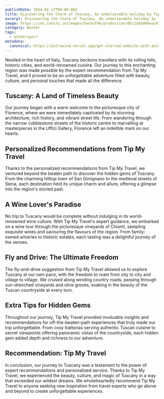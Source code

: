 ```yaml
---
publishDate: 2024-02-17T00:00:00Z
title: Discovering the Charm of Tuscany, An unbelievable holiday by Tip My Travel
excerpt: Discovering the Charm of Tuscany, An unbelievable holiday by Tip My Travel
image: https://cdn.sanity.io/images/5eo5uf46/production/05c2a9a9b6eac6179fe707eba1ecd41940870c3c-2880x2160.jpg?w=2000&fit=max&auto=format
category: Winter
tags:
  - wintersport
metadata:
  canonical: https://astrowind.vercel.app/get-started-website-with-astro-tailwind-css
---
```


Nestled in the heart of Italy, Tuscany beckons travellers with its rolling hills, historic cities, and world-renowned cuisine. Our journey to this enchanting region was made possible by the expert recommendation from Tip My Travel, and it proved to be an unforgettable adventure filled with beauty, culture, and personal touches that made all the difference.

## Tuscany: A Land of Timeless Beauty

Our journey began with a warm welcome to the picturesque city of Florence, where we were immediately captivated by its stunning architecture, rich history, and vibrant street life. From wandering through the narrow cobblestone streets of the historic centre to marvelling at masterpieces in the Uffizi Gallery, Florence left an indelible mark on our hearts.

## Personalized Recommendations from Tip My Travel

Thanks to the personalized recommendations from Tip My Travel, we ventured beyond the beaten path to discover the hidden gems of Tuscany. From the charming hilltop town of San Gimignano to the medieval streets of Siena, each destination held its unique charm and allure, offering a glimpse into the region's storied past.

## A Wine Lover's Paradise

No trip to Tuscany would be complete without indulging in its world-renowned wine culture. With Tip My Travel's expert guidance, we embarked on a wine tour through the picturesque vineyards of Chianti, sampling exquisite wines and savouring the flavours of the region. From family-owned wineries to historic estates, each tasting was a delightful journey of the senses.

## Fly and Drive: The Ultimate Freedom

The fly-and-drive suggestion from Tip My Travel allowed us to explore Tuscany at our own pace, with the freedom to roam from city to city and village to village. We cruised along winding country roads, passing through sun-drenched vineyards and olive groves, soaking in the beauty of the Tuscan countryside at every turn.

## Extra Tips for Hidden Gems

Throughout our journey, Tip My Travel provided invaluable insights and recommendations for off-the-beaten-path experiences that truly made our trip unforgettable. From cosy trattorias serving authentic Tuscan cuisine to secret viewpoints offering panoramic vistas of the countryside, each hidden gem added depth and richness to our adventure.

## Recommendation: Tip My Travel

In conclusion, our journey to Tuscany was a testament to the power of expert recommendations and personalized service. Thanks to Tip My Travel, we experienced the beauty, culture, and magic of Tuscany in a way that exceeded our wildest dreams. We wholeheartedly recommend Tip My Travel to anyone seeking new inspiration from travel experts who go above and beyond to create unforgettable experiences.
